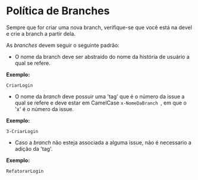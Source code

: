 # Política de Branches

Sempre que for criar uma nova branch, verifique-se que você está na devel e crie a branch a partir dela.

As _branches_ devem seguir o seguinte padrão:

* O nome da branch deve ser abstraído do nome da história de usuário a qual se refere.

<b>Exemplo:</b>

```
CriarLogin
```

* O nome da _branch_ deve possuir uma 'tag' que é o número da issue a qual se refere e deve estar em CamelCase ```x-NomeDaBranch ```, em que o 'x' é o número da issue.

<b>Exemplo:</b>

```
3-CriarLogin
```

* Caso a _branch_ não esteja associada a alguma issue, não é necessario a adição da 'tag'.

<b>Exemplo:</b>

```
RefatorarLogin
```